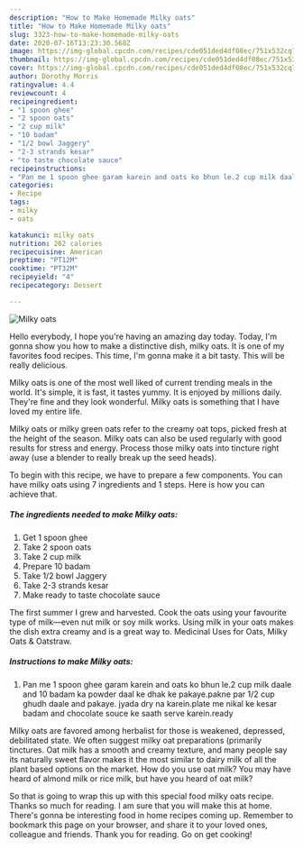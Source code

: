```yaml
---
description: "How to Make Homemade Milky oats"
title: "How to Make Homemade Milky oats"
slug: 3323-how-to-make-homemade-milky-oats
date: 2020-07-16T13:23:30.568Z
image: https://img-global.cpcdn.com/recipes/cde051ded4df08ec/751x532cq70/milky-oats-recipe-main-photo.jpg
thumbnail: https://img-global.cpcdn.com/recipes/cde051ded4df08ec/751x532cq70/milky-oats-recipe-main-photo.jpg
cover: https://img-global.cpcdn.com/recipes/cde051ded4df08ec/751x532cq70/milky-oats-recipe-main-photo.jpg
author: Dorothy Morris
ratingvalue: 4.4
reviewcount: 4
recipeingredient:
- "1 spoon ghee"
- "2 spoon oats"
- "2 cup milk"
- "10 badam"
- "1/2 bowl Jaggery"
- "2-3 strands kesar"
- "to taste chocolate sauce"
recipeinstructions:
- "Pan me 1 spoon ghee garam karein and oats ko bhun le.2 cup milk daale and 10 badam ka powder daal ke dhak ke pakaye.pakne par 1/2 cup ghudh daale and pakaye. jyada dry na karein.plate me nikal ke kesar badam and chocolate souce ke saath serve karein.ready"
categories:
- Recipe
tags:
- milky
- oats

katakunci: milky oats 
nutrition: 262 calories
recipecuisine: American
preptime: "PT12M"
cooktime: "PT32M"
recipeyield: "4"
recipecategory: Dessert

---
```



![Milky oats](https://img-global.cpcdn.com/recipes/cde051ded4df08ec/751x532cq70/milky-oats-recipe-main-photo.jpg)

Hello everybody, I hope you're having an amazing day today. Today, I'm gonna show you how to make a distinctive dish, milky oats. It is one of my favorites food recipes. This time, I'm gonna make it a bit tasty. This will be really delicious.

Milky oats is one of the most well liked of current trending meals in the world. It's simple, it is fast, it tastes yummy. It is enjoyed by millions daily. They're fine and they look wonderful. Milky oats is something that I have loved my entire life.

Milky oats or milky green oats refer to the creamy oat tops, picked fresh at the height of the season. Milky oats can also be used regularly with good results for stress and energy. Process those milky oats into tincture right away (use a blender to really break up the seed heads).


To begin with this recipe, we have to prepare a few components. You can have milky oats using 7 ingredients and 1 steps. Here is how you can achieve that.

<!--inarticleads1-->

##### The ingredients needed to make Milky oats:

1. Get 1 spoon ghee
1. Take 2 spoon oats
1. Take 2 cup milk
1. Prepare 10 badam
1. Take 1/2 bowl Jaggery
1. Take 2-3 strands kesar
1. Make ready to taste chocolate sauce


The first summer I grew and harvested. Cook the oats using your favourite type of milk—even nut milk or soy milk works. Using milk in your oats makes the dish extra creamy and is a great way to. Medicinal Uses for Oats, Milky Oats &amp; Oatstraw. 

<!--inarticleads2-->

##### Instructions to make Milky oats:

1. Pan me 1 spoon ghee garam karein and oats ko bhun le.2 cup milk daale and 10 badam ka powder daal ke dhak ke pakaye.pakne par 1/2 cup ghudh daale and pakaye. jyada dry na karein.plate me nikal ke kesar badam and chocolate souce ke saath serve karein.ready


Milky oats are favored among herbalist for those is weakened, depressed, debilitated state. We often suggest milky oat preparations (primarily tinctures. Oat milk has a smooth and creamy texture, and many people say its naturally sweet flavor makes it the most similar to dairy milk of all the plant based options on the market. How do you use oat milk? You may have heard of almond milk or rice milk, but have you heard of oat milk? 

So that is going to wrap this up with this special food milky oats recipe. Thanks so much for reading. I am sure that you will make this at home. There's gonna be interesting food in home recipes coming up. Remember to bookmark this page on your browser, and share it to your loved ones, colleague and friends. Thank you for reading. Go on get cooking!

